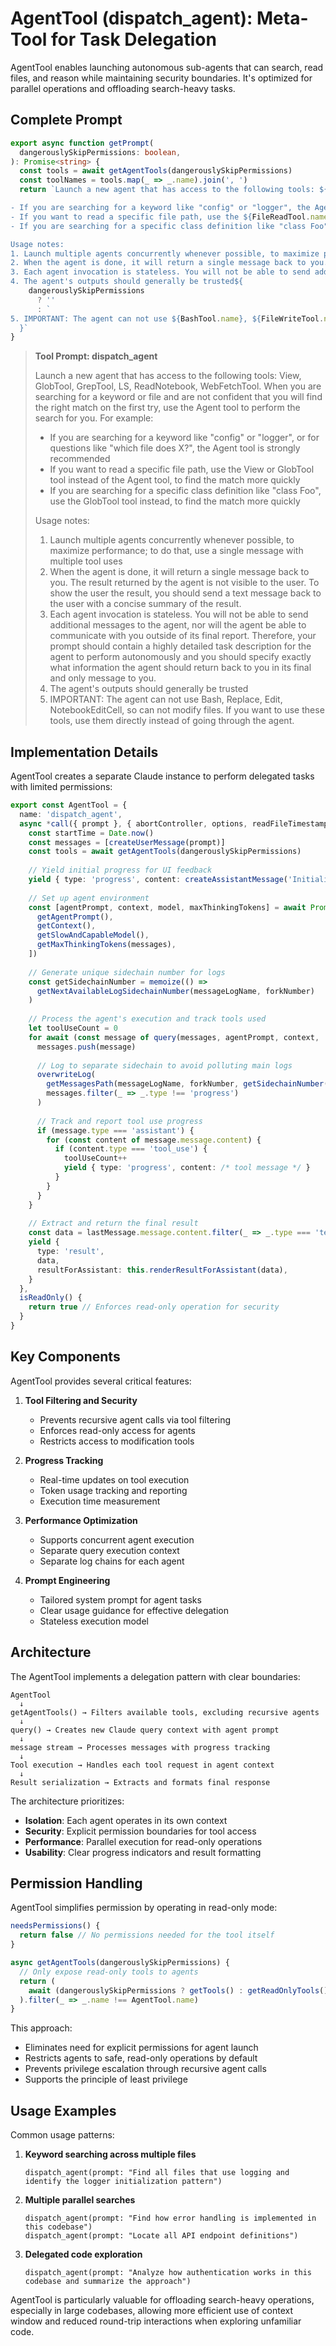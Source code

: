 # AgentTool (dispatch_agent): Meta-Tool for Task Delegation

AgentTool enables launching autonomous sub-agents that can search, read files, and reason while maintaining security boundaries. It's optimized for parallel operations and offloading search-heavy tasks.

## Complete Prompt

```typescript
export async function getPrompt(
  dangerouslySkipPermissions: boolean,
): Promise<string> {
  const tools = await getAgentTools(dangerouslySkipPermissions)
  const toolNames = tools.map(_ => _.name).join(', ')
  return `Launch a new agent that has access to the following tools: ${toolNames}. When you are searching for a keyword or file and are not confident that you will find the right match on the first try, use the Agent tool to perform the search for you. For example:

- If you are searching for a keyword like "config" or "logger", the Agent tool is appropriate
- If you want to read a specific file path, use the ${FileReadTool.name} or ${GlobTool.name} tool instead of the Agent tool, to find the match more quickly
- If you are searching for a specific class definition like "class Foo", use the ${GlobTool.name} tool instead, to find the match more quickly

Usage notes:
1. Launch multiple agents concurrently whenever possible, to maximize performance; to do that, use a single message with multiple tool uses
2. When the agent is done, it will return a single message back to you. The result returned by the agent is not visible to the user. To show the user the result, you should send a text message back to the user with a concise summary of the result.
3. Each agent invocation is stateless. You will not be able to send additional messages to the agent, nor will the agent be able to communicate with you outside of its final report. Therefore, your prompt should contain a highly detailed task description for the agent to perform autonomously and you should specify exactly what information the agent should return back to you in its final and only message to you.
4. The agent's outputs should generally be trusted${
    dangerouslySkipPermissions
      ? ''
      : `
5. IMPORTANT: The agent can not use ${BashTool.name}, ${FileWriteTool.name}, ${FileEditTool.name}, ${NotebookEditTool.name}, so can not modify files. If you want to use these tools, use them directly instead of going through the agent.`
  }`
}
```

> **Tool Prompt: dispatch_agent**
>
> Launch a new agent that has access to the following tools: View, GlobTool, GrepTool, LS, ReadNotebook, WebFetchTool. When you are searching for a keyword or file and are not confident that you will find the right match on the first try, use the Agent tool to perform the search for you. For example:
>
> - If you are searching for a keyword like "config" or "logger", or for questions like "which file does X?", the Agent tool is strongly recommended
> - If you want to read a specific file path, use the View or GlobTool tool instead of the Agent tool, to find the match more quickly
> - If you are searching for a specific class definition like "class Foo", use the GlobTool tool instead, to find the match more quickly
>
> Usage notes:
> 1. Launch multiple agents concurrently whenever possible, to maximize performance; to do that, use a single message with multiple tool uses
> 2. When the agent is done, it will return a single message back to you. The result returned by the agent is not visible to the user. To show the user the result, you should send a text message back to the user with a concise summary of the result.
> 3. Each agent invocation is stateless. You will not be able to send additional messages to the agent, nor will the agent be able to communicate with you outside of its final report. Therefore, your prompt should contain a highly detailed task description for the agent to perform autonomously and you should specify exactly what information the agent should return back to you in its final and only message to you.
> 4. The agent's outputs should generally be trusted
> 5. IMPORTANT: The agent can not use Bash, Replace, Edit, NotebookEditCell, so can not modify files. If you want to use these tools, use them directly instead of going through the agent.

## Implementation Details

AgentTool creates a separate Claude instance to perform delegated tasks with limited permissions:

```typescript
export const AgentTool = {
  name: 'dispatch_agent',
  async *call({ prompt }, { abortController, options, readFileTimestamps }) {
    const startTime = Date.now()
    const messages = [createUserMessage(prompt)]
    const tools = await getAgentTools(dangerouslySkipPermissions)
    
    // Yield initial progress for UI feedback
    yield { type: 'progress', content: createAssistantMessage('Initializing…') }
    
    // Set up agent environment
    const [agentPrompt, context, model, maxThinkingTokens] = await Promise.all([
      getAgentPrompt(),
      getContext(),
      getSlowAndCapableModel(),
      getMaxThinkingTokens(messages),
    ])
    
    // Generate unique sidechain number for logs
    const getSidechainNumber = memoize(() => 
      getNextAvailableLogSidechainNumber(messageLogName, forkNumber)
    )
    
    // Process the agent's execution and track tools used
    let toolUseCount = 0
    for await (const message of query(messages, agentPrompt, context, ...)) {
      messages.push(message)
      
      // Log to separate sidechain to avoid polluting main logs
      overwriteLog(
        getMessagesPath(messageLogName, forkNumber, getSidechainNumber()),
        messages.filter(_ => _.type !== 'progress')
      )
      
      // Track and report tool use progress
      if (message.type === 'assistant') {
        for (const content of message.message.content) {
          if (content.type === 'tool_use') {
            toolUseCount++
            yield { type: 'progress', content: /* tool message */ }
          }
        }
      }
    }
    
    // Extract and return the final result
    const data = lastMessage.message.content.filter(_ => _.type === 'text')
    yield {
      type: 'result',
      data,
      resultForAssistant: this.renderResultForAssistant(data),
    }
  },
  isReadOnly() {
    return true // Enforces read-only operation for security
  }
}
```

## Key Components

AgentTool provides several critical features:

1. **Tool Filtering and Security**
   - Prevents recursive agent calls via tool filtering
   - Enforces read-only access for agents
   - Restricts access to modification tools

2. **Progress Tracking**
   - Real-time updates on tool execution
   - Token usage tracking and reporting
   - Execution time measurement

3. **Performance Optimization**
   - Supports concurrent agent execution
   - Separate query execution context
   - Separate log chains for each agent

4. **Prompt Engineering**
   - Tailored system prompt for agent tasks
   - Clear usage guidance for effective delegation
   - Stateless execution model

## Architecture

The AgentTool implements a delegation pattern with clear boundaries:

```
AgentTool
  ↓
getAgentTools() → Filters available tools, excluding recursive agents
  ↓
query() → Creates new Claude query context with agent prompt
  ↓
message stream → Processes messages with progress tracking
  ↓
Tool execution → Handles each tool request in agent context
  ↓
Result serialization → Extracts and formats final response
```

The architecture prioritizes:
- **Isolation**: Each agent operates in its own context
- **Security**: Explicit permission boundaries for tool access
- **Performance**: Parallel execution for read-only operations
- **Usability**: Clear progress indicators and result formatting

## Permission Handling

AgentTool simplifies permission by operating in read-only mode:

```typescript
needsPermissions() {
  return false // No permissions needed for the tool itself
}

async getAgentTools(dangerouslySkipPermissions) {
  // Only expose read-only tools to agents
  return (
    await (dangerouslySkipPermissions ? getTools() : getReadOnlyTools())
  ).filter(_ => _.name !== AgentTool.name)
}
```

This approach:
- Eliminates need for explicit permissions for agent launch
- Restricts agents to safe, read-only operations by default
- Prevents privilege escalation through recursive agent calls
- Supports the principle of least privilege

## Usage Examples

Common usage patterns:

1. **Keyword searching across multiple files**
   ```
   dispatch_agent(prompt: "Find all files that use logging and identify the logger initialization pattern")
   ```

2. **Multiple parallel searches**
   ```
   dispatch_agent(prompt: "Find how error handling is implemented in this codebase")
   dispatch_agent(prompt: "Locate all API endpoint definitions")
   ```

3. **Delegated code exploration**
   ```
   dispatch_agent(prompt: "Analyze how authentication works in this codebase and summarize the approach")
   ```

AgentTool is particularly valuable for offloading search-heavy operations, especially in large codebases, allowing more efficient use of context window and reduced round-trip interactions when exploring unfamiliar code.

